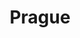 ---
title: Prague
linktitle: Prague
description: One of my favourite places on Earth. I can wander the streets of Prague for hours. I generally avoid crowds, but this is one of the exceptions. If I have to see Prague with a million of other tourists, so be it, it's worth it.

---